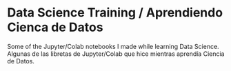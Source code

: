 # Data Science Training / Aprendiendo Cienca de Datos
Some of the Jupyter/Colab notebooks I made while learning Data Science.
Algunas de las libretas de Jupyter/Colab que hice mientras aprendía Ciencia de Datos.
